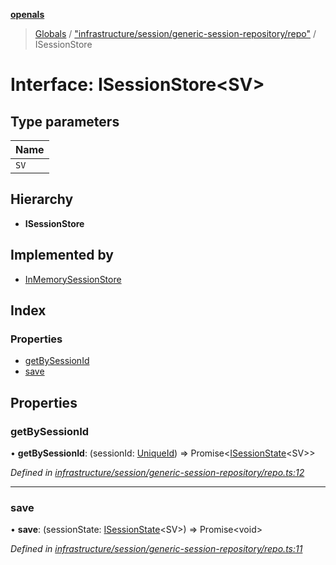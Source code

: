 **[openals](../README.md)**

> [Globals](../globals.md) / ["infrastructure/session/generic-session-repository/repo"](../modules/_infrastructure_session_generic_session_repository_repo_.md) / ISessionStore

# Interface: ISessionStore\<SV>

## Type parameters

Name |
------ |
`SV` |

## Hierarchy

* **ISessionStore**

## Implemented by

* [InMemorySessionStore](../classes/_infrastructure_session_generic_session_repository_impl_.inmemorysessionstore.md)

## Index

### Properties

* [getBySessionId](_infrastructure_session_generic_session_repository_repo_.isessionstore.md#getbysessionid)
* [save](_infrastructure_session_generic_session_repository_repo_.isessionstore.md#save)

## Properties

### getBySessionId

•  **getBySessionId**: (sessionId: [UniqueId](../modules/_domain_session_.md#uniqueid)) => Promise\<[ISessionState](_domain_session_.isessionstate.md)\<SV>>

*Defined in [infrastructure/session/generic-session-repository/repo.ts:12](https://github.com/quixote911/openals/blob/01e958b/src/infrastructure/session/generic-session-repository/repo.ts#L12)*

___

### save

•  **save**: (sessionState: [ISessionState](_domain_session_.isessionstate.md)\<SV>) => Promise\<void>

*Defined in [infrastructure/session/generic-session-repository/repo.ts:11](https://github.com/quixote911/openals/blob/01e958b/src/infrastructure/session/generic-session-repository/repo.ts#L11)*
